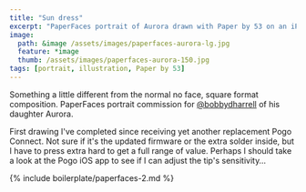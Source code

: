 ```yaml
---
title: "Sun dress"
excerpt: "PaperFaces portrait of Aurora drawn with Paper by 53 on an iPad."
image: 
  path: &image /assets/images/paperfaces-aurora-lg.jpg 
  feature: *image
  thumb: /assets/images/paperfaces-aurora-150.jpg
tags: [portrait, illustration, Paper by 53]
---
```


Something a little different from the normal no face, square format composition. PaperFaces portrait commission for <a href="http://twitter.com/bobbydharrell">@bobbydharrell</a> of his daughter Aurora.

First drawing I've completed since receiving yet another replacement Pogo Connect. Not sure if it's the updated firmware or the extra solder inside, but I have to press extra hard to get a full range of value. Perhaps I should take a look at the Pogo iOS app to see if I can adjust the tip's sensitivity…

{% include boilerplate/paperfaces-2.md %}
